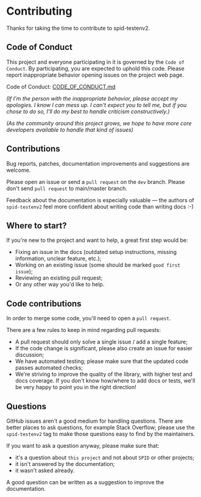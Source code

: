Contributing
============

Thanks for taking the time to contribute to spid-testenv2.

Code of Conduct
---------------

This project and everyone participating in it is governed by the `Code of
Conduct`. By participating, you are expected to uphold this code. Please
report inappropriate behavior opening issues on the project web page.

Code of Conduct: [CODE_OF_CONDUCT.md](CODE_OF_CONDUCT.md)

*(If I'm the person with the inappropriate behavior, please accept my
apologies. I know I can mess up. I can't expect you to tell me, but if you
chose to do so, I'll do my best to handle criticism constructively.)*

*(As the community around this project grows, we hope to have more core
developers available to handle that kind of issues)*


Contributions
-------------

Bug reports, patches, documentation improvements and suggestions are welcome.

Please open an issue or send a `pull request` on the `dev` branch.
Please don't send `pull request` to main/master branch.

Feedback about the documentation is especially valuable — the authors of
``spid-testenv2`` feel more confident about writing code than writing docs :-)


Where to start?
---------------

If you're new to the project and want to help, a great first step would be:

* Fixing an issue in the docs (outdated setup instructions, missing information,
  unclear feature, etc.);
* Working on an existing issue (some should be marked ``good first issue``);
* Reviewing an existing pull request;
* Or any other way you'd like to help.


Code contributions
------------------

In order to merge some code, you'll need to open a `pull request`.

There are a few rules to keep in mind regarding pull requests:

* A pull request should only solve a single issue / add a single feature;
* If the code change is significant, please also create an issue for easier discussion;
* We have automated testing; please make sure that the updated code passes automated checks;
* We're striving to improve the quality of the library, with higher test and docs coverage.
  If you don't know how/where to add docs or tests, we'll be very happy to point you in the right
  direction!


Questions
---------

GitHub issues aren't a good medium for handling questions. There are better
places to ask questions, for example Stack Overflow; please use the
``spid-testenv2`` tag to make those questions easy to find by the maintainers.

If you want to ask a question anyway, please make sure that:

- it's a question about ``this project`` and not about ``SPID`` or other projects;
- it isn't answered by the documentation;
- it wasn't asked already.

A good question can be written as a suggestion to improve the documentation.
